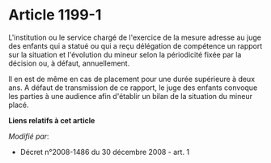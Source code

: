 # Article 1199-1

L'institution ou le service chargé de l'exercice de la mesure adresse au juge des enfants qui a statué ou qui a reçu
délégation de compétence un rapport sur la situation et l'évolution du mineur selon la périodicité fixée par la décision ou,
à défaut, annuellement.

Il en est de même en cas de placement pour une durée supérieure à deux ans. A défaut de transmission de ce rapport, le juge
des enfants convoque les parties à une audience afin d'établir un bilan de la situation du mineur placé.

**Liens relatifs à cet article**

_Modifié par_:

  - Décret n°2008-1486 du 30 décembre 2008 - art. 1
